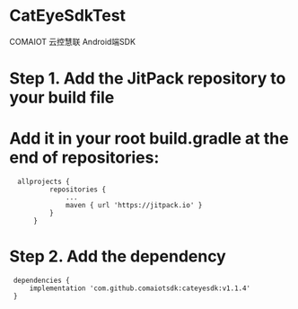# CatEyeSdkTest
COMAIOT 云控慧联 Android端SDK

Step 1. Add the JitPack repository to your build file
 =
 Add it in your root build.gradle at the end of repositories:
 =
  ```
    allprojects {
    		repositories {
    			...
    			maven { url 'https://jitpack.io' }
    		}
    	}
  
  ```

Step 2. Add the dependency
=
```
 dependencies {
     implementation 'com.github.comaiotsdk:cateyesdk:v1.1.4'
 }

```